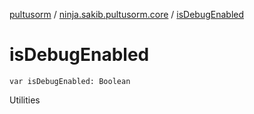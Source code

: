 [pultusorm](../index.md) / [ninja.sakib.pultusorm.core](index.md) / [isDebugEnabled](.)

# isDebugEnabled

`var isDebugEnabled: Boolean`

Utilities

